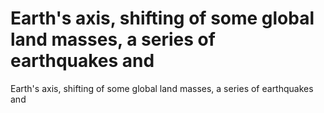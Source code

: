 # Earth's axis, shifting of some global land masses, a series of earthquakes and

Earth's axis, shifting of some global land masses, a series of earthquakes and